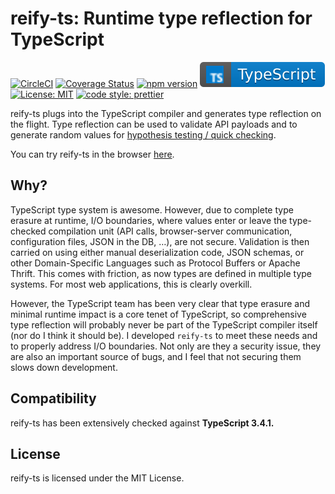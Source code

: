 # reify-ts: Runtime type reflection for TypeScript

[![CircleCI](https://circleci.com/gh/aiden/reify-ts/tree/master.svg?style=svg)](https://circleci.com/gh/aiden/reify-ts/tree/master) [![Coverage Status](https://coveralls.io/repos/github/aiden/reify-ts/badge.svg?branch=master)](https://coveralls.io/github/aiden/reify-ts?branch=master) [![npm version](https://badge.fury.io/js/reify-ts.svg)](https://badge.fury.io/js/reify-ts) [![typescript](./docs/typescript.svg)](https://aleen42.github.io/badges/src/typescript.svg) [![License: MIT](https://img.shields.io/badge/License-MIT-yellow.svg)](https://opensource.org/licenses/MIT) [![code style: prettier](https://img.shields.io/badge/code_style-prettier-ff69b4.svg)](https://github.com/prettier/prettier)

reify-ts plugs into the TypeScript compiler and generates type reflection on the flight. Type reflection can be used to validate API payloads and to generate random values for [hypothesis testing / quick checking](https://en.wikipedia.org/wiki/QuickCheck).

You can try reify-ts in the browser [here](https://hchauvin.github.io/reify-ts).

## Why?

TypeScript type system is awesome. However, due to complete type erasure at runtime, I/O boundaries, where values enter or leave the type-checked compilation unit (API calls, browser-server communication, configuration files, JSON in the DB, &hellip;), are not secure. Validation is then carried on using either manual deserialization code, JSON schemas, or other Domain-Specific Languages such as Protocol Buffers or Apache Thrift. This comes with friction, as now types are defined in multiple type systems. For most web applications, this is clearly overkill.

However, the TypeScript team has been very clear that type erasure and minimal runtime impact is a core tenet of TypeScript, so comprehensive type reflection will probably never be part of the TypeScript compiler itself (nor do I think it should be). I developed `reify-ts` to meet these needs and to properly address I/O boundaries. Not only are they a security issue, they are also an important source of bugs, and I feel that not securing them slows down development.

## Compatibility

reify-ts has been extensively checked against **TypeScript 3.4.1.**

## License

reify-ts is licensed under the MIT License.
